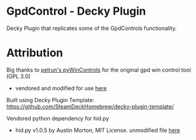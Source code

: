 # GpdControl - Decky Plugin

Decky Plugin that replicates some of the GpdControls functionality.

# Attribution

Big thanks to [pelrun's pyWinControls](https://github.com/pelrun/pyWinControls/) for the original gpd win control tool (GPL 3.0)

- vendored and modified for use [here](./py_modules/wincontrols/)

Built using Decky Plugin Template: https://github.com/SteamDeckHomebrew/decky-plugin-template/

Vendored python dependency for hid.py

- hid.py v1.0.5 by Austin Morton, MIT License. unmodified file [here](./py_modules/gpd_hid.py)
